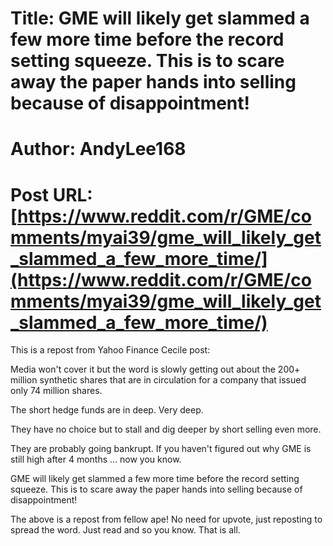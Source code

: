 # Title: GME will likely get slammed a few more time before the record setting squeeze. This is to scare away the paper hands into selling because of disappointment!
# Author: AndyLee168
# Post URL: [https://www.reddit.com/r/GME/comments/myai39/gme_will_likely_get_slammed_a_few_more_time/](https://www.reddit.com/r/GME/comments/myai39/gme_will_likely_get_slammed_a_few_more_time/)


This is a repost from Yahoo Finance Cecile post:

Media won't cover it but the word is slowly getting out about the 200+ million synthetic shares that are in circulation for a company that issued only 74 million shares. 

The short hedge funds are in deep. Very deep. 

They have no choice but to stall and dig deeper by short selling even more. 

They are probably going bankrupt. If you haven't figured out why GME is still high after 4 months ... now you know. 

GME will likely get slammed a few more time before the record setting squeeze. This is to scare away the paper hands into selling because of disappointment!

The above is a repost from fellow ape!
No need for upvote, just reposting to spread the word.
Just read and so you know. That is all.